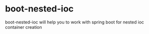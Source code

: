 # boot-nested-ioc
boot-nested-ioc will help you to work with spring boot for nested ioc container creation 
